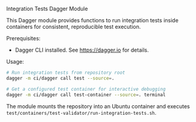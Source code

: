 Integration Tests Dagger Module

This Dagger module provides functions to run integration tests inside containers for consistent, reproducible test execution.

Prerequisites:
- Dagger CLI installed. See https://dagger.io for details.

Usage:

```bash
# Run integration tests from repository root
dagger -m ci/dagger call test --source=.

# Get a configured test container for interactive debugging
dagger -m ci/dagger call test-container --source=. terminal
```

The module mounts the repository into an Ubuntu container and executes `test/containers/test-validator/run-integration-tests.sh`.
